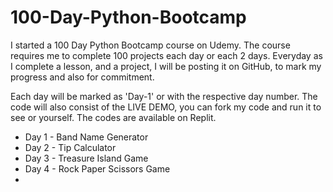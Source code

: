 # 100-Day-Python-Bootcamp

I started a 100 Day Python Bootcamp course on Udemy. The course requires me to complete 100 projects each day or each 2 days. Everyday as I complete a lesson, and a project, I will be posting it on GitHub, to mark my progress and also for commitment. 

Each day will be marked as 'Day-1' or with the respective day number. The code will also consist of the LIVE DEMO, you can fork my code and run it to see or yourself. The codes are available on Replit.

- Day 1 - Band Name Generator
- Day 2 - Tip Calculator
- Day 3 - Treasure Island Game
- Day 4 - Rock Paper Scissors Game
- 
